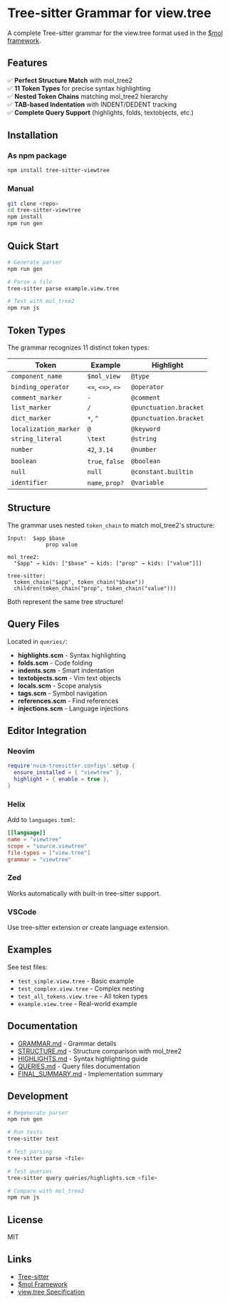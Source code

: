 # Tree-sitter Grammar for view.tree

A complete Tree-sitter grammar for the view.tree format used in the [$mol framework](https://github.com/hyoo-ru/mam.hyoo.ru).

## Features

✅ **Perfect Structure Match** with mol_tree2  
✅ **11 Token Types** for precise syntax highlighting  
✅ **Nested Token Chains** matching mol_tree2 hierarchy  
✅ **TAB-based Indentation** with INDENT/DEDENT tracking  
✅ **Complete Query Support** (highlights, folds, textobjects, etc.)  

## Installation

### As npm package

```bash
npm install tree-sitter-viewtree
```

### Manual

```bash
git clone <repo>
cd tree-sitter-viewtree
npm install
npm run gen
```

## Quick Start

```bash
# Generate parser
npm run gen

# Parse a file
tree-sitter parse example.view.tree

# Test with mol_tree2
npm run js
```

## Token Types

The grammar recognizes 11 distinct token types:

| Token | Example | Highlight |
|-------|---------|-----------|
| `component_name` | `$mol_view` | `@type` |
| `binding_operator` | `<=`, `<=>`, `=>` | `@operator` |
| `comment_marker` | `-` | `@comment` |
| `list_marker` | `/` | `@punctuation.bracket` |
| `dict_marker` | `*`, `^` | `@punctuation.bracket` |
| `localization_marker` | `@` | `@keyword` |
| `string_literal` | `\text` | `@string` |
| `number` | `42`, `3.14` | `@number` |
| `boolean` | `true`, `false` | `@boolean` |
| `null` | `null` | `@constant.builtin` |
| `identifier` | `name`, `prop?` | `@variable` |

## Structure

The grammar uses nested `token_chain` to match mol_tree2's structure:

```
Input:  $app $base
        	prop value

mol_tree2:
  "$app" → kids: ["$base" → kids: ["prop" → kids: ["value"]]]

tree-sitter:
  token_chain("$app", token_chain("$base"))
  children(token_chain("prop", token_chain("value")))
```

Both represent the same tree structure!

## Query Files

Located in `queries/`:

- **highlights.scm** - Syntax highlighting
- **folds.scm** - Code folding
- **indents.scm** - Smart indentation
- **textobjects.scm** - Vim text objects
- **locals.scm** - Scope analysis
- **tags.scm** - Symbol navigation
- **references.scm** - Find references
- **injections.scm** - Language injections

## Editor Integration

### Neovim

```lua
require'nvim-treesitter.configs'.setup {
  ensure_installed = { "viewtree" },
  highlight = { enable = true },
}
```

### Helix

Add to `languages.toml`:

```toml
[[language]]
name = "viewtree"
scope = "source.viewtree"
file-types = ["view.tree"]
grammar = "viewtree"
```

### Zed

Works automatically with built-in tree-sitter support.

### VSCode

Use tree-sitter extension or create language extension.

## Examples

See test files:
- `test_simple.view.tree` - Basic example
- `test_complex.view.tree` - Complex nesting
- `test_all_tokens.view.tree` - All token types
- `example.view.tree` - Real-world example

## Documentation

- [GRAMMAR.md](GRAMMAR.md) - Grammar details
- [STRUCTURE.md](STRUCTURE.md) - Structure comparison with mol_tree2
- [HIGHLIGHTS.md](HIGHLIGHTS.md) - Syntax highlighting guide
- [QUERIES.md](QUERIES.md) - Query files documentation
- [FINAL_SUMMARY.md](FINAL_SUMMARY.md) - Implementation summary

## Development

```bash
# Regenerate parser
npm run gen

# Run tests
tree-sitter test

# Test parsing
tree-sitter parse <file>

# Test queries
tree-sitter query queries/highlights.scm <file>

# Compare with mol_tree2
npm run js
```

## License

MIT

## Links

- [Tree-sitter](https://tree-sitter.github.io/)
- [$mol Framework](https://github.com/hyoo-ru/mam.hyoo.ru)
- [view.tree Specification](../Tree%20Language%20Grammar%20Notation.md)
